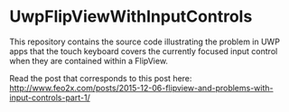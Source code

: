 # UwpFlipViewWithInputControls

This repository contains the source code illustrating the problem in UWP apps that the touch keyboard covers the currently focused input control when they are contained within a FlipView.

Read the post that corresponds to this post here: http://www.feo2x.com/posts/2015-12-06-flipview-and-problems-with-input-controls-part-1/
